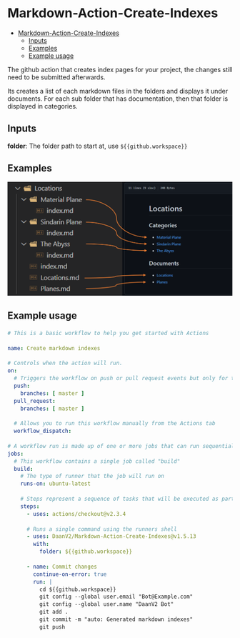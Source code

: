 # Markdown-Action-Create-Indexes

- [Markdown-Action-Create-Indexes](#markdown-action-create-indexes)
  - [Inputs](#inputs)
  - [Examples](#examples)
  - [Example usage](#example-usage)

The github action that creates index pages for your project, the changes still need to be submitted afterwards.

Its creates a list of each markdown files in the folders and displays it under documents.
For each sub folder that has documentation, then that folder is displayed in categories.

## Inputs

**folder**:
The folder path to start at, use `${{github.workspace}}`

## Examples

![example](https://raw.githubusercontent.com/DaanV2/Markdown-Action-Create-Indexes/main/assets/example.PNG)

## Example usage

```yml
# This is a basic workflow to help you get started with Actions

name: Create markdown indexes

# Controls when the action will run. 
on:
  # Triggers the workflow on push or pull request events but only for the master branch
  push:
    branches: [ master ]
  pull_request:
    branches: [ master ]

  # Allows you to run this workflow manually from the Actions tab
  workflow_dispatch:

# A workflow run is made up of one or more jobs that can run sequentially or in parallel
jobs:
  # This workflow contains a single job called "build"
  build:
    # The type of runner that the job will run on
    runs-on: ubuntu-latest

    # Steps represent a sequence of tasks that will be executed as part of the job
    steps:
      - uses: actions/checkout@v2.3.4

      # Runs a single command using the runners shell
      - uses: DaanV2/Markdown-Action-Create-Indexes@v1.5.13
        with: 
          folder: ${{github.workspace}}

      - name: Commit changes
        continue-on-error: true
        run: |
          cd ${{github.workspace}}
          git config --global user.email "Bot@Example.com"
          git config --global user.name "DaanV2 Bot"
          git add .
          git commit -m "auto: Generated markdown indexes"
          git push
```

